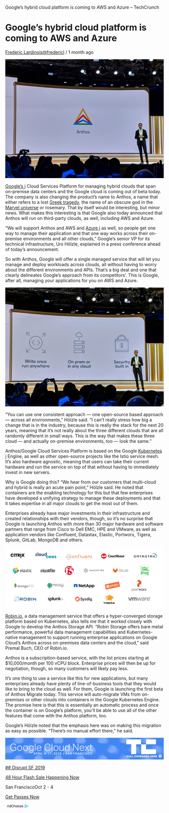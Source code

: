 Google’s hybrid cloud platform is coming to AWS and Azure – TechCrunch

# Google’s hybrid cloud platform is coming to AWS and Azure

[Frederic Lardinois](https://techcrunch.com/author/frederic-lardinois/)[@fredericl](https://twitter.com/fredericl) / 1 month ago

![IMG_20190409_091144.jpg](../_resources/7d164728285c4a9927625b0512a7b737.jpg)

[Google’s i](https://crunchbase.com/organization/google) Cloud Services Platform for managing hybrid clouds that span on-premise data centers and the Google cloud is coming out of beta today. The company is also changing the product’s name to Anthos, a name that either refers to a lost [Greek tragedy](https://en.wikipedia.org/wiki/Anthos_(play)), the name of an obscure god in the [Marvel universe](https://en.wikipedia.org/wiki/Anthos_(play)) or rosemary. That by itself would be interesting, but minor news. What makes this interesting is that Google also today announced that Anthos will run on third-party clouds, as well, including AWS and Azure.

“We will support Anthos and AWS and [Azure i](https://crunchbase.com/organization/azure) as well, so people get one way to manage their application and that one way works across their on-premise environments and all other clouds,” Google’s senior VP for its technical infrastructure, Urs Hölzle, explained in a press conference ahead of today’s announcement.

So with Anthos, Google will offer a single managed service that will let you manage and deploy workloads across clouds, all without having to worry about the different environments and APIs. That’s a big deal and one that clearly delineates Google’s approach from its competitors’. This is Google, after all, managing your applications for you on AWS and Azure.

![IMG_20190409_091142-2.jpg](../_resources/f9e639bfdae8484b766ba4a5b7b7ae08.jpg)

“You can use one consistent approach — one open-source based approach — across all environments,” Hölzle said. “I can’t really stress how big a change that is in the industry, because this is really the stack for the next 20 years, meaning that it’s not really about the three different clouds that are all randomly different in small ways. This is the way that makes these three cloud — and actually on-premise environments, too — look the same.”

Anthos/Google Cloud Services Platform is based on the Google [Kubernetes i](https://crunchbase.com/organization/kubernetes) Engine, as well as other open-source projects like the Istio service mesh. It’s also hardware agnostic, meaning that users can take their current hardware and run the service on top of that without having to immediately invest in new servers.

Why is Google doing this? “We hear from our customers that multi-cloud and hybrid is really an acute pain point,” Hölzle said. He noted that containers are the enabling technology for this but that few enterprises have developed a unifying strategy to manage these deployments and that it takes expertise in all major clouds to get the most out of them.

Enterprises already have major investments in their infrastructure and created relationships with their vendors, though, so it’s no surprise that Google is launching Anthos with more than 30 major hardware and software partners that range from Cisco to Dell EMC, HPE and VMware, as well as application vendors like Confluent, Datastax, Elastic, Portworx, Tigera, Splunk, GitLab, MongoDB and others.

![CSP-Partners-Next19-01.png](../_resources/897c77021ac7ccbbb2f00f790fd78161.png)

[Robin.io](https://robin.io/), a data management service that offers a hyper-converged storage platform based on Kubernetes, also tells me that it worked closely with Google to develop the Anthos Storage API. “Robin Storage offers bare metal performance, powerful data management capabilities and Kubernetes-native management to support running enterprise applications on Google Cloud’s Anthos across on-premises data centers and the cloud,” said Premal Buch, CEO of Robin.io.

Anthos is a subscription-based service, with the list prices starting at $10,000/month per 100 vCPU block. Enterprise prices will then be up for negotiation, though, so many customers will likely pay less.

It’s one thing to use a service like this for new applications, but many enterprises already have plenty of line-of-business tools that they would like to bring to the cloud as well. For them, Google is launching the first beta of Anthos Migrate today. This service will auto-migrate VMs from on-premises or other clouds into containers in the Google Kubernetes Engine. The promise here is that this is essentially an automatic process and once the container is on Google’s platform, you’ll be able to use all of the other features that come with the Anthos platform, too.

Google’s Hölzle noted that the emphasis here was on making this migration as easy as possible. “There’s no manual effort there,” he said.

[![google-cloud-next-2019-banner.png](../_resources/2b1750e9e07415a16475d484a630517c.png)](https://techcrunch.com/tag/google-cloud-next-2019)

[## Disrupt SF 2019](https://techcrunch.com/events/disrupt-sf-2019/?ref=rightrailpromo#tickets)

[48 Hour Flash Sale Happening Now](https://techcrunch.com/events/disrupt-sf-2019/?ref=rightrailpromo#tickets)

San FranciscoOct 2 - 4

[Get Passes Now](https://techcrunch.com/events/disrupt-sf-2019/?ref=rightrailpromo#tickets)

[![adchoices.png](../_resources/eec84c9335d53d358f4b61c925c376e9.png)](http://adinfo.aol.com/)